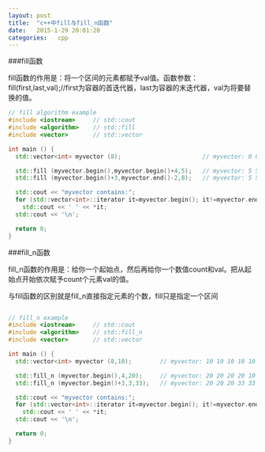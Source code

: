```yaml
---
layout: post
title:  "c++中fill与fill_n函数"
date:   2015-1-29 20:01:20
categories:   cpp
---
```


###fill函数

fill函数的作用是：将一个区间的元素都赋予val值。函数参数：fill(first,last,val);//first为容器的首迭代器，last为容器的末迭代器，val为将要替换的值。

``` cpp
// fill algorithm example
#include <iostream>     // std::cout
#include <algorithm>    // std::fill
#include <vector>       // std::vector

int main () {
  std::vector<int> myvector (8);                       // myvector: 0 0 0 0 0 0 0 0

  std::fill (myvector.begin(),myvector.begin()+4,5);   // myvector: 5 5 5 5 0 0 0 0
  std::fill (myvector.begin()+3,myvector.end()-2,8);   // myvector: 5 5 5 8 8 8 0 0

  std::cout << "myvector contains:";
  for (std::vector<int>::iterator it=myvector.begin(); it!=myvector.end(); ++it)
    std::cout << ' ' << *it;
  std::cout << '\n';

  return 0;
}
```

###fill_n函数

fill_n函数的作用是：给你一个起始点，然后再给你一个数值count和val。把从起始点开始依次赋予count个元素val的值。

与fill函数的区别就是fill_n直接指定元素的个数，fill只是指定一个区间

``` cpp

// fill_n example
#include <iostream>     // std::cout
#include <algorithm>    // std::fill_n
#include <vector>       // std::vector

int main () {
  std::vector<int> myvector (8,10);        // myvector: 10 10 10 10 10 10 10 10

  std::fill_n (myvector.begin(),4,20);     // myvector: 20 20 20 20 10 10 10 10
  std::fill_n (myvector.begin()+3,3,33);   // myvector: 20 20 20 33 33 33 10 10

  std::cout << "myvector contains:";
  for (std::vector<int>::iterator it=myvector.begin(); it!=myvector.end(); ++it)
    std::cout << ' ' << *it;
  std::cout << '\n';

  return 0;
}
```